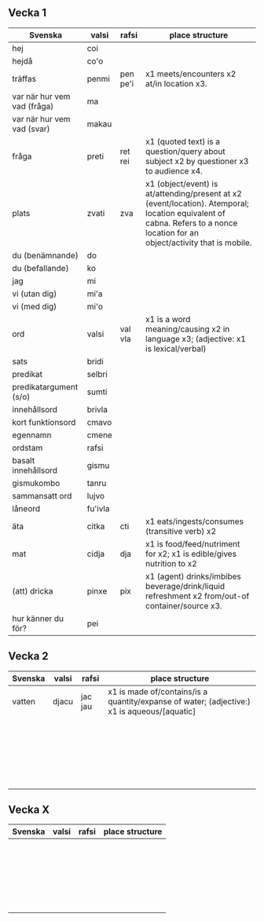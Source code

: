 Vecka 1
-------

| Svenska | valsi | rafsi | place structure |
|---------|-------|-------|-----------------|
| hej | coi | | |
| hejdå | co'o | | |
| träffas | penmi | pen pe'i | x1 meets/encounters x2 at/in location x3. |
| var när hur vem vad (fråga) | ma | | |
| var när hur vem vad (svar) | makau | | |
| fråga | preti | ret rei | x1 (quoted text) is a question/query about subject x2 by questioner x3 to audience x4. |
| plats | zvati | zva | x1 (object/event) is at/attending/present at x2 (event/location). Atemporal; location equivalent of cabna. Refers to a nonce location for an object/activity that is mobile. |
| du (benämnande) | do | | |
| du (befallande) | ko | | |
| jag | mi | | |
| vi (utan dig) | mi'a | | |
| vi (med dig) | mi'o | | |
| ord | valsi | val vla | x1 is a word meaning/causing x2 in language x3; (adjective: x1 is lexical/verbal) |
| sats | bridi | | |
| predikat | selbri | | |
| predikatargument (s/o) | sumti | | |
| innehållsord | brivla | | |
| kort funktionsord | cmavo | | |
| egennamn | cmene | | |
| ordstam | rafsi | | |
| basalt innehållsord | gismu | | |
| gismukombo | tanru | | |
| sammansatt ord | lujvo | | |
| låneord | fu'ivla | | |
| äta | citka | cti | x1 eats/ingests/consumes (transitive verb) x2 |
| mat | cidja | dja | x1 is food/feed/nutriment for x2; x1 is edible/gives nutrition to x2 |
| (att) dricka | pinxe | pix | x1 (agent) drinks/imbibes beverage/drink/liquid refreshment x2 from/out-of container/source x3. |
| hur känner du för? | pei | | |

Vecka 2
--------------

| Svenska | valsi | rafsi | place structure |
|---------|-------|-------|-----------------|
| vatten | djacu | jac jau | x1 is made of/contains/is a quantity/expanse of water; (adjective:) x1 is aqueous/[aquatic] |
|  |  |  |  |
|  |  |  |  |
|  |  |  |  |
|  |  |  |  |
|  |  |  |  |
|  |  |  |  |
|  |  |  |  |
|  |  |  |  |
|  |  |  |  |
|  |  |  |  |
|  |  |  |  |
|  |  |  |  |
|  |  |  |  |
|  |  |  |  |
|  |  |  |  |
|  |  |  |  |
|  |  |  |  |
|  |  |  |  |
|  |  |  |  |
|  |  |  |  |
|  |  |  |  |
|  |  |  |  |
|  |  |  |  |
|  |  |  |  |


Vecka X
--------------

| Svenska | valsi | rafsi | place structure |
|---------|-------|-------|-----------------|
|  |  |  |  |
|  |  |  |  |
|  |  |  |  |
|  |  |  |  |
|  |  |  |  |
|  |  |  |  |
|  |  |  |  |
|  |  |  |  |
|  |  |  |  |
|  |  |  |  |
|  |  |  |  |
|  |  |  |  |
|  |  |  |  |
|  |  |  |  |
|  |  |  |  |
|  |  |  |  |
|  |  |  |  |
|  |  |  |  |
|  |  |  |  |
|  |  |  |  |
|  |  |  |  |
|  |  |  |  |
|  |  |  |  |
|  |  |  |  |
|  |  |  |  |
